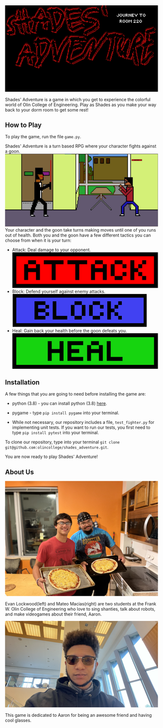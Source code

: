 ![Alt Text](webimages/title_screen.png)

Shades' Adventure is a game in which you get to experience the colorful world of Olin College of Engineering. Play as Shades as you make your way back to your dorm room to get some rest!

## How to Play

To play the game, run the file `game.py`.

Shades' Adventure is a turn based RPG where your character fights against a goon.
![Alt Text](webimages/gameexample.jpg)
Your character and the goon take turns making moves until one of you runs out of health.
Both you and the goon have a few different tactics you can choose from when it is your turn:

- Attack: Deal damage to your opponent.
    ![Alt Text](webimages/attack.png)
- Block: Defend yourself against enemy attacks.
    ![Alt Text](webimages/block.png)
- Heal: Gain back your health before the goon defeats you.
    ![Alt Text](webimages/heal.png)
    
## Installation

A few things that you are going to need before installing the game are:

- python (3.8) - you can install python (3.8) [here](https://www.python.org/downloads/release/python-380/).

- pygame - type `pip install pygame` into your terminal.

- While not necessary, our repository includes a file, `test_fighter.py` for implementing unit tests. If you want to run our tests, you first need to type `pip install pytest` into your terminal.

To clone our repository, type into your terminal `git clone git@github.com:olincollege/shades_adventure.git`.

You are now ready to play Shades' Adventure!

## About Us

![Alt Text](webimages/pizza.png)

Evan Lockwood(left) and Mateo Macias(right) are two students at the Frank W. Olin College of Engineering who love to sing shanties, talk about robots, and make videogames about their friend, Aaron.

![Alt Text](webimages/aaron.jpg)

This game is dedicated to Aaron for being an awesome friend and having cool glasses.